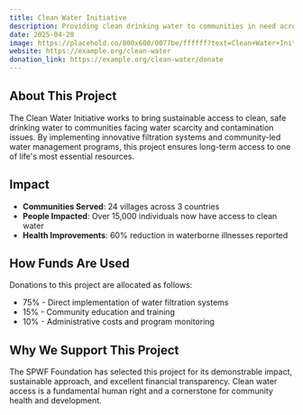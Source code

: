 ```yaml
---
title: Clean Water Initiative
description: Providing clean drinking water to communities in need across developing regions
date: 2025-04-20
image: https://placehold.co/800x600/0077be/ffffff?text=Clean+Water+Initiative
website: https://example.org/clean-water
donation_link: https://example.org/clean-water/donate
---
```


## About This Project

The Clean Water Initiative works to bring sustainable access to clean, safe drinking water to communities facing water scarcity and contamination issues. By implementing innovative filtration systems and community-led water management programs, this project ensures long-term access to one of life's most essential resources.

## Impact

- **Communities Served**: 24 villages across 3 countries
- **People Impacted**: Over 15,000 individuals now have access to clean water
- **Health Improvements**: 60% reduction in waterborne illnesses reported

## How Funds Are Used

Donations to this project are allocated as follows:

- 75% - Direct implementation of water filtration systems
- 15% - Community education and training
- 10% - Administrative costs and program monitoring

## Why We Support This Project

The SPWF Foundation has selected this project for its demonstrable impact, sustainable approach, and excellent financial transparency. Clean water access is a fundamental human right and a cornerstone for community health and development.